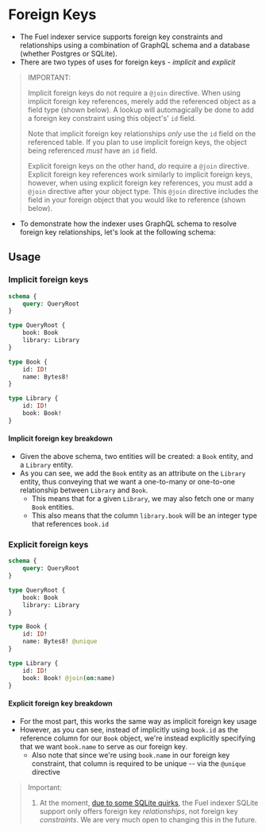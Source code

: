 # Foreign Keys

- The Fuel indexer service supports foreign key constraints and relationships using a combination of GraphQL schema and a database (whether Postgres or SQLite).
- There are two types of uses for foreign keys - _implicit_ and _explicit_

> IMPORTANT:
>
> Implicit foreign keys do not require a `@join` directive. When using implicit foreign key references, merely add the referenced object as a field type (shown below). A lookup will automagically be done to add a foreign key constraint using this object's' `id` field.
>
> Note that implicit foreign key relationships _only_ use the `id` field on the referenced table. If you plan to use implicit foreign keys, the object being referenced _must_ have an `id` field.
>
> Explicit foreign keys on the other hand, _do_ require a `@join` directive. Explicit foreign key references work similarly to implicit foreign keys, however, when using explicit
foreign key references, you must add a `@join` directive after your object type. This `@join` directive includes the field in your foreign object that you would like to reference (shown below).

- To demonstrate how the indexer uses GraphQL schema to resolve foreign key relationships, let's look at the following schema:

## Usage

### Implicit foreign keys

```graphql
schema {
    query: QueryRoot
}

type QueryRoot {
    book: Book
    library: Library
}

type Book {
    id: ID!
    name: Bytes8!
}

type Library {
    id: ID!
    book: Book!
}
```

#### Implicit foreign key breakdown

- Given the above schema, two entities will be created: a `Book` entity, and a `Library` entity.
- As you can see, we add the `Book` entity as an attribute on the `Library` entity, thus conveying that we want a one-to-many or one-to-one relationship between `Library` and `Book`.
  - This means that for a given `Library`, we may also fetch one or many `Book` entities.
  - This also means that the column `library.book` will be an integer type that references `book.id`


### Explicit foreign keys

```graphql
schema {
    query: QueryRoot
}

type QueryRoot {
    book: Book
    library: Library
}

type Book {
    id: ID!
    name: Bytes8! @unique
}

type Library {
    id: ID!
    book: Book! @join(on:name)
}
```

#### Explicit foreign key breakdown

- For the most part, this works the same way as implicit foreign key usage
- However, as you can see, instead of implicitly using `book.id` as the reference column for our `Book` object, we're instead explicitly specifying that we want `book.name` to serve as our foreign key.
  - Also note that since we're using `book.name` in our foreign key constraint, that column is required to be unique -- via the `@unique` directive

> Important:
>
> 1. At the moment, [due to some SQLite quirks](https://www.sqlite.org/omitted.html), the Fuel indexer SQLite support only offers foreign key _relationships_, not foreign key _constraints_. We are very much open to changing this in the future.
